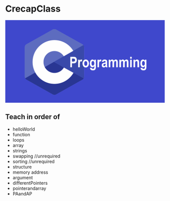 # CrecapClass

<img src="cc.png">

## Teach in order of

* helloWorld
* function
* loops
* array
* strings
* swapping //unrequired
* sorting //unrequired
* structure
* memory address
* argument
* differentPointers
* pointerandarray
* PAandAP
